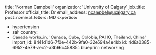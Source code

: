 title: 'Norman Campbell'
organization: 'University of Calgary'
job_title: Professor
official_title: Dr
email_address: ncampbel@ucalgary.ca
post_nominal_letters: MD
expertise:
  - hypertension
  - salt
country:
  - Canada
works_in: 'Canada, Cuba, Colobia, PAHO, Thailand, China'
import_id: 8441d1d6-7f0e-442b-9fa0-32e594a4e4bb
id: 4d8a0385-6952-4e79-aec2-a3b66c45885c
blueprint: networking
